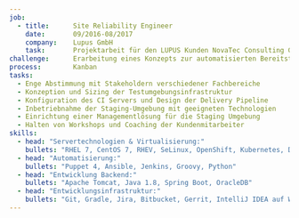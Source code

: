 ```yaml
---
job:
  - title:      Site Reliability Engineer
    date:       09/2016-08/2017
    company:    Lupus GmbH
    task:       Projektarbeit für den LUPUS Kunden NovaTec Consulting GmbH und bei deren Kunde Interhyp AG
challenge:      Erarbeitung eines Konzepts zur automatisierten Bereitstellung von Testumgebungen und Design des Produktivsystems
process:        Kanban
tasks:
  - Enge Abstimmung mit Stakeholdern verschiedener Fachbereiche  
  - Konzeption und Sizing der Testumgebungsinfrastruktur
  - Konfiguration des CI Servers und Design der Delivery Pipeline
  - Inbetriebnahme der Staging-Umgebung mit geeigneten Technologien
  - Einrichtung einer Managementlösung für die Staging Umgebung
  - Halten von Workshops und Coaching der Kundenmitarbeiter
skills:
  - head: "Servertechnologien & Virtualisierung:"
    bullets: "RHEL 7, CentOS 7, RHEV, SeLinux, OpenShift, Kubernetes, Docker"
  - head: "Automatisierung:"
    bullets: "Puppet 4, Ansible, Jenkins, Groovy, Python"  
  - head: "Entwicklung Backend:"
    bullets: "Apache Tomcat, Java 1.8, Spring Boot, OracleDB"
  - head: "Entwicklungsinfrastruktur:"
    bullets: "Git, Gradle, Jira, Bitbucket, Gerrit, IntelliJ IDEA auf Windows"
---
```

